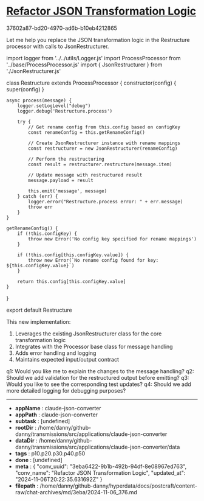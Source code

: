 # [Refactor JSON Transformation Logic](https://claude.ai/chat/3eba6422-9b1b-492b-94df-8e08967ed763)

37602a87-bd20-4970-ad6b-b10eb4212865

 Let me help you replace the JSON transformation logic in the Restructure processor with calls to JsonRestructurer.



<antArtifact identifier="restructure-processor" type="application/vnd.ant.code" language="javascript" title="Updated Restructure.js">
import logger from '../../utils/Logger.js'
import ProcessProcessor from '../base/ProcessProcessor.js'
import { JsonRestructurer } from './JsonRestructurer.js'

class Restructure extends ProcessProcessor {
    constructor(config) {
        super(config)
    }

    async process(message) {
        logger.setLogLevel("debug")
        logger.debug('Restructure.process')

        try {
            // Get rename config from this.config based on configKey
            const renameConfig = this.getRenameConfig()
            
            // Create JsonRestructurer instance with rename mappings
            const restructurer = new JsonRestructurer(renameConfig)

            // Perform the restructuring
            const result = restructurer.restructure(message.item)

            // Update message with restructured result
            message.payload = result

            this.emit('message', message)
        } catch (err) {
            logger.error("Restructure.process error: " + err.message)
            throw err
        }
    }

    getRenameConfig() {
        if (!this.configKey) {
            throw new Error('No config key specified for rename mappings')
        }

        if (!this.config[this.configKey.value]) {
            throw new Error(`No rename config found for key: ${this.configKey.value}`)
        }

        return this.config[this.configKey.value]
    }
}

export default Restructure
</antArtifact>

This new implementation:

1. Leverages the existing JsonRestructurer class for the core transformation logic
2. Integrates with the Processor base class for message handling
3. Adds error handling and logging
4. Maintains expected input/output contract

q1: Would you like me to explain the changes to the message handling?
q2: Should we add validation for the restructured output before emitting?
q3: Would you like to see the corresponding test updates?
q4: Should we add more detailed logging for debugging purposes?

---

* **appName** : claude-json-converter
* **appPath** : claude-json-converter
* **subtask** : [undefined]
* **rootDir** : /home/danny/github-danny/transmissions/src/applications/claude-json-converter
* **dataDir** : /home/danny/github-danny/transmissions/src/applications/claude-json-converter/data
* **tags** : p10.p20.p30.p40.p50
* **done** : [undefined]
* **meta** : {
  "conv_uuid": "3eba6422-9b1b-492b-94df-8e08967ed763",
  "conv_name": "Refactor JSON Transformation Logic",
  "updated_at": "2024-11-06T20:22:35.631692Z"
}
* **filepath** : /home/danny/github-danny/hyperdata/docs/postcraft/content-raw/chat-archives/md/3eba/2024-11-06_376.md